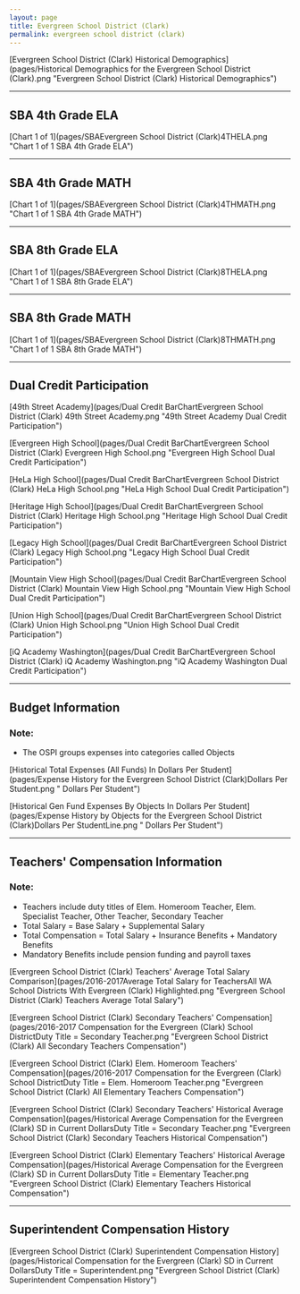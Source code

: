 ```yaml
---
layout: page
title: Evergreen School District (Clark)
permalink: evergreen school district (clark)
---
```



[Evergreen School District (Clark) Historical Demographics](pages/Historical Demographics for the Evergreen School District (Clark).png "Evergreen School District (Clark) Historical Demographics")

___

## SBA 4th Grade ELA

[Chart 1 of 1](pages/SBAEvergreen School District (Clark)4THELA.png "Chart 1 of 1 SBA 4th Grade ELA")


___

## SBA 4th Grade MATH

[Chart 1 of 1](pages/SBAEvergreen School District (Clark)4THMATH.png "Chart 1 of 1 SBA 4th Grade MATH")


___

## SBA 8th Grade ELA

[Chart 1 of 1](pages/SBAEvergreen School District (Clark)8THELA.png "Chart 1 of 1 SBA 8th Grade ELA")


___

## SBA 8th Grade MATH

[Chart 1 of 1](pages/SBAEvergreen School District (Clark)8THMATH.png "Chart 1 of 1 SBA 8th Grade MATH")


___

## Dual Credit Participation

[49th Street Academy](pages/Dual Credit BarChartEvergreen School District (Clark) 49th Street Academy.png "49th Street Academy Dual Credit Participation")

[Evergreen High School](pages/Dual Credit BarChartEvergreen School District (Clark) Evergreen High School.png "Evergreen High School Dual Credit Participation")

[HeLa High School](pages/Dual Credit BarChartEvergreen School District (Clark) HeLa High School.png "HeLa High School Dual Credit Participation")

[Heritage High School](pages/Dual Credit BarChartEvergreen School District (Clark) Heritage High School.png "Heritage High School Dual Credit Participation")

[Legacy High School](pages/Dual Credit BarChartEvergreen School District (Clark) Legacy High School.png "Legacy High School Dual Credit Participation")

[Mountain View High School](pages/Dual Credit BarChartEvergreen School District (Clark) Mountain View High School.png "Mountain View High School Dual Credit Participation")

[Union High School](pages/Dual Credit BarChartEvergreen School District (Clark) Union High School.png "Union High School Dual Credit Participation")

[iQ Academy Washington](pages/Dual Credit BarChartEvergreen School District (Clark) iQ Academy Washington.png "iQ Academy Washington Dual Credit Participation")


___

## Budget Information
### Note:
- The OSPI groups expenses into categories called Objects

[Historical Total Expenses (All Funds) In Dollars Per Student](pages/Expense History for the Evergreen School District (Clark)Dollars Per Student.png " Dollars Per Student")

[Historical Gen Fund Expenses By Objects In Dollars Per Student](pages/Expense History by Objects for the Evergreen School District (Clark)Dollars Per StudentLine.png " Dollars Per Student")


___

## Teachers' Compensation Information
### Note:
- Teachers include duty titles of Elem. Homeroom Teacher, Elem. Specialist Teacher, Other Teacher, Secondary Teacher
- Total Salary = Base Salary + Supplemental Salary
- Total Compensation = Total Salary + Insurance Benefits + Mandatory Benefits
- Mandatory Benefits include pension funding and payroll taxes

[Evergreen School District (Clark) Teachers' Average Total Salary Comparison](pages/2016-2017Average Total Salary for TeachersAll WA School Districts With Evergreen (Clark) Highlighted.png "Evergreen School District (Clark) Teachers Average Total Salary")

[Evergreen School District (Clark) Secondary Teachers' Compensation](pages/2016-2017 Compensation for the Evergreen (Clark) School DistrictDuty Title = Secondary Teacher.png "Evergreen School District (Clark) All Secondary Teachers Compensation")

[Evergreen School District (Clark) Elem. Homeroom Teachers' Compensation](pages/2016-2017 Compensation for the Evergreen (Clark) School DistrictDuty Title = Elem. Homeroom Teacher.png "Evergreen School District (Clark) All Elementary Teachers Compensation")

[Evergreen School District (Clark) Secondary Teachers' Historical Average Compensation](pages/Historical Average Compensation for the Evergreen (Clark) SD in Current DollarsDuty Title = Secondary Teacher.png "Evergreen School District (Clark) Secondary Teachers Historical Compensation")

[Evergreen School District (Clark) Elementary Teachers' Historical Average Compensation](pages/Historical Average Compensation for the Evergreen (Clark) SD in Current DollarsDuty Title = Elementary Teacher.png "Evergreen School District (Clark) Elementary Teachers Historical Compensation")


___

## Superintendent Compensation History

[Evergreen School District (Clark) Superintendent Compensation History](pages/Historical Compensation for the Evergreen (Clark) SD in Current DollarsDuty Title = Superintendent.png "Evergreen School District (Clark) Superintendent Compensation History")


